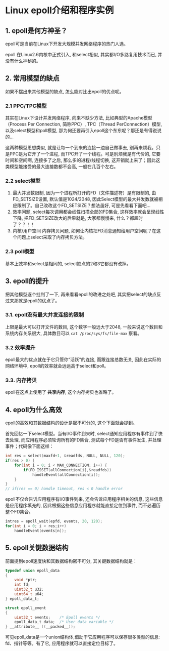 # Linux epoll介绍和程序实例

## 1. epoll是何方神圣？

epoll可是当前在Linux下开发大规模并发网络程序的热门人选。

epoll 在Linux2.6内核中正式引入, 和select相似, 其实都I/O多路复用技术而已, 并没有什么神秘的。

## 2. 常用模型的缺点

如果不摆出来其他模型的缺点, 怎么能对比出epoll的优点呢。

### 2.1 PPC/TPC模型

其实在Linux下设计并发网络程序, 向来不缺少方法, 比如典型的Apache模型（Process Per Connection, 简称PPC）, TPC（Thread PerConnection）模型, 以及select模型和poll模型, 那为何还要再引入epoll这个东东呢？那还是有得说说的…

这两种模型思想类似, 就是让每一个到来的连接一边自己做事去, 别再来烦我。只是PPC是为它开了一个进程, 而TPC开了一个线程。可是别烦我是有代价的, 它要时间和空间啊, 连接多了之后, 那么多的进程/线程切换, 这开销就上来了；因此这类模型能接受的最大连接数都不会高, 一般在几百个左右。

### 2.2 select模型

1. 最大并发数限制, 因为一个进程所打开的FD（文件描述符）是有限制的, 由FD_SETSIZE设置, 默认值是1024/2048, 因此Select模型的最大并发数就被相应限制了。自己改改这个FD_SETSIZE？想法虽好, 可是先看看下面吧…
2. 效率问题, select每次调用都会线性扫描全部的FD集合, 这样效率就会呈现线性下降, 把FD_SETSIZE改大的后果就是, 大家都慢慢来, 什么？都超时了？？！！
3. 内核/用户空间 内存拷贝问题, 如何让内核把FD消息通知给用户空间呢？在这个问题上select采取了内存拷贝方法。

### 2.3 poll模型

基本上效率和select是相同的, select缺点的2和3它都没有改掉。

## 3. epoll的提升

把其他模型逐个批判了一下, 再来看看epoll的改进之处吧, 其实把select的缺点反过来那就是epoll的优点了。

### 3.1. epoll没有最大并发连接的限制

上限是最大可以打开文件的数目, 这个数字一般远大于2048, 一般来说这个数目和系统内存关系很大, 具体数目可以 `cat /proc/sys/fs/file-max` 察看。

### 3.2 效率提升

epoll最大的优点就在于它只管你“活跃”的连接, 而跟连接总数无关, 因此在实际的网络环境中, epoll的效率就会远远高于select和poll。

### 3.3. 内存拷贝

epoll在这点上使用了 **共享内存**, 这个内存拷贝也省略了。

## 4. epoll为什么高效

epoll的高效和其数据结构的设计是密不可分的, 这个下面就会提到。

首先回忆一下select模型。当有I/O事件到来时, select通知应用程序有事件到了快去处理, 而应用程序必须轮询所有的FD集合, 测试每个FD是否有事件发生, 并处理事件；代码像下面这样：

```c
int res = select(maxfd+1, &readfds, NULL, NULL, 120);
if(res > 0) {
    for(int i = 0; i < MAX_CONNECTION; i++) {
        if(FD_ISSET(allConnection[i],&readfds))
            handleEvent(allConnection[i]);
    }
}
// if(res == 0) handle timeout, res < 0 handle error
```

epoll不仅会告诉应用程序有I/0事件到来, 还会告诉应用程序相关的信息, 这些信息是应用程序填充的, 因此根据这些信息应用程序就能直接定位到事件, 而不必遍历整个FD集合。

```c
intres = epoll_wait(epfd, events, 20, 120);
for(int i = 0; i < res;i++)
    handleEvent(events[n]);
```

## 5. epoll关键数据结构

前面提到epoll速度快和其数据结构密不可分, 其关键数据结构就是：

```c
typedef union epoll_data
{
    void *ptr;
    int fd;
    uint32_t u32;
    uint64_t u64;
} epoll_data_t;

struct epoll_event
{
    uint32_t events;    /* Epoll events */
    epoll_data_t data;  /* User data variable */
} __attribute__ ((__packed__));
```

可见epoll_data是一个union结构体,借助于它应用程序可以保存很多类型的信息: fd、指针等等。有了它, 应用程序就可以直接定位目标了。
